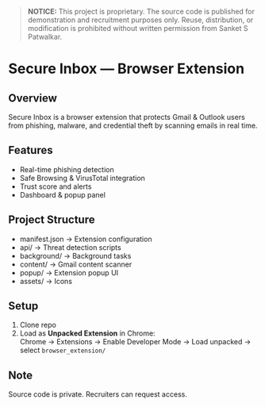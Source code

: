 > **NOTICE:** This project is proprietary. The source code is published for
> demonstration and recruitment purposes only. Reuse, distribution, or
> modification is prohibited without written permission from Sanket S Patwalkar.

# Secure Inbox — Browser Extension

## Overview
Secure Inbox is a browser extension that protects Gmail & Outlook users from phishing, malware, and credential theft by scanning emails in real time.

## Features
- Real-time phishing detection
- Safe Browsing & VirusTotal integration
- Trust score and alerts
- Dashboard & popup panel

## Project Structure
- manifest.json → Extension configuration
- api/ → Threat detection scripts
- background/ → Background tasks
- content/ → Gmail content scanner
- popup/ → Extension popup UI
- assets/ → Icons

## Setup
1. Clone repo
2. Load as **Unpacked Extension** in Chrome:  
   Chrome → Extensions → Enable Developer Mode → Load unpacked → select `browser_extension/`

## Note
Source code is private. Recruiters can request access.
